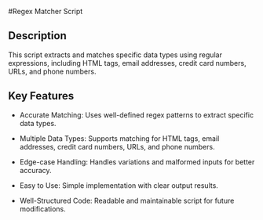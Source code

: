#Regex Matcher Script

## Description

This script extracts and matches specific data types using regular expressions, including HTML tags, email addresses, credit card numbers, URLs, and phone numbers.

## Key Features

 - Accurate Matching: Uses well-defined regex patterns to extract specific data types.

 - Multiple Data Types: Supports matching for HTML tags, email addresses, credit card numbers, URLs, and phone numbers.

 - Edge-case Handling: Handles variations and malformed inputs for better accuracy.

 - Easy to Use: Simple implementation with clear output results.

 - Well-Structured Code: Readable and maintainable script for future modifications.

